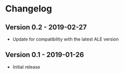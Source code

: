 # Changelog

## Version 0.2 - 2019-02-27
* Update for compatibility with the latest ALE version

## Version 0.1 - 2019-01-26
* Initial release

